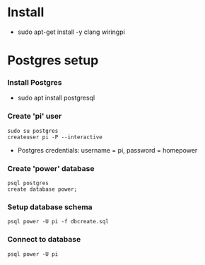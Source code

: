 # Install

* sudo apt-get install -y clang wiringpi

# Postgres setup
### Install Postgres
* sudo apt install postgresql
### Create 'pi' user
```shell
sudo su postgres
createuser pi -P --interactive
```
* Postgres credentials: username = pi, password = homepower
### Create 'power' database
```shell
psql postgres
create database power;
```
### Setup database schema
```shell
psql power -U pi -f dbcreate.sql
```
### Connect to database
```shell
psql power -U pi
```

